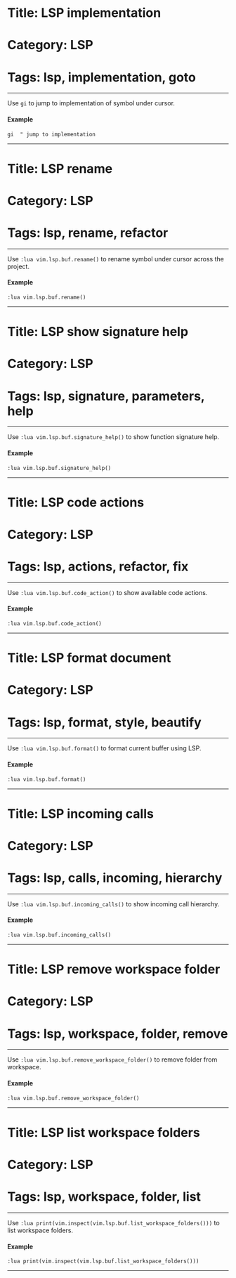 # Title: LSP implementation
# Category: LSP
# Tags: lsp, implementation, goto
---
Use `gi` to jump to implementation of symbol under cursor.

#### Example

```vim
gi  " jump to implementation
```
***
# Title: LSP rename
# Category: LSP
# Tags: lsp, rename, refactor
---
Use `:lua vim.lsp.buf.rename()` to rename symbol under cursor across the project.

#### Example

```vim
:lua vim.lsp.buf.rename()
```
***
# Title: LSP show signature help
# Category: LSP
# Tags: lsp, signature, parameters, help
---
Use `:lua vim.lsp.buf.signature_help()` to show function signature help.

#### Example

```vim
:lua vim.lsp.buf.signature_help()
```
***
# Title: LSP code actions
# Category: LSP
# Tags: lsp, actions, refactor, fix
---
Use `:lua vim.lsp.buf.code_action()` to show available code actions.

#### Example

```vim
:lua vim.lsp.buf.code_action()
```
***
# Title: LSP format document
# Category: LSP
# Tags: lsp, format, style, beautify
---
Use `:lua vim.lsp.buf.format()` to format current buffer using LSP.

#### Example

```vim
:lua vim.lsp.buf.format()
```
***
# Title: LSP incoming calls
# Category: LSP
# Tags: lsp, calls, incoming, hierarchy
---
Use `:lua vim.lsp.buf.incoming_calls()` to show incoming call hierarchy.

#### Example

```vim
:lua vim.lsp.buf.incoming_calls()
```
***
# Title: LSP remove workspace folder
# Category: LSP
# Tags: lsp, workspace, folder, remove
---
Use `:lua vim.lsp.buf.remove_workspace_folder()` to remove folder from workspace.

#### Example

```vim
:lua vim.lsp.buf.remove_workspace_folder()
```
***
# Title: LSP list workspace folders
# Category: LSP
# Tags: lsp, workspace, folder, list
---
Use `:lua print(vim.inspect(vim.lsp.buf.list_workspace_folders()))` to list workspace folders.

#### Example

```vim
:lua print(vim.inspect(vim.lsp.buf.list_workspace_folders()))
```
***